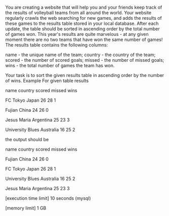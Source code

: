 You are creating a website that will help you and your friends keep track of the results of volleyball teams from all around the world. Your website regularly crawls the web searching for new games, and adds the results of these games to the results table stored in your local database. After each update, the table should be sorted in ascending order by the total number of games won. This year's results are quite marvelous - at any given moment there are no two teams that have won the same number of games!
The results table contains the following columns:

name - the unique name of the team;
country - the country of the team;
scored - the number of scored goals;
missed - the number of missed goals;
wins - the total number of games the team has won.

Your task is to sort the given results table in ascending order by the number of wins.
Example
For given table results


name
country
scored
missed
wins


FC Tokyo
Japan
26
28
1


Fujian
China
24
26
0


Jesus Maria
Argentina
25
23
3


University Blues
Australia
16
25
2


the output should be


name
country
scored
missed
wins


Fujian
China
24
26
0


FC Tokyo
Japan
26
28
1


University Blues
Australia
16
25
2


Jesus Maria
Argentina
25
23
3




[execution time limit] 10 seconds (mysql)


[memory limit] 1 GB



